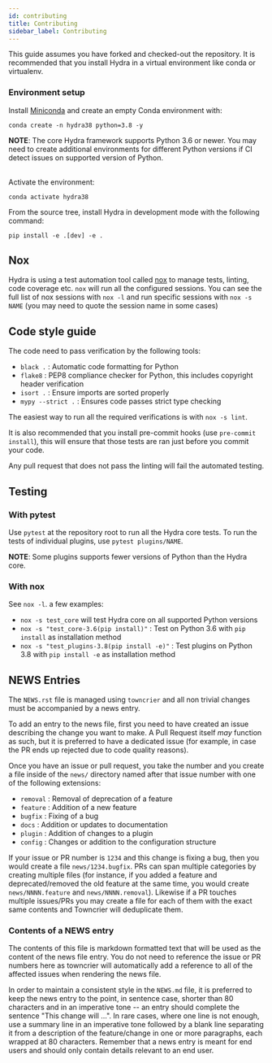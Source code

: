 ```yaml
---
id: contributing
title: Contributing
sidebar_label: Contributing
---
```


This guide assumes you have forked and checked-out the repository.
It is recommended that you install Hydra in a virtual environment like conda or virtualenv.

### Environment setup
Install [Miniconda](https://docs.conda.io/en/latest/miniconda.html) and create an empty Conda environment with:
```
conda create -n hydra38 python=3.8 -y
```

<div class="alert alert--info" role="alert">
<strong>NOTE</strong>:
The core Hydra framework supports Python 3.6 or newer. You may need to create additional environments for different Python versions if
CI detect issues on supported version of Python.
</div>
<br/>

Activate the environment:
```
conda activate hydra38
```
From the source tree, install Hydra in development mode with the following command:
```
pip install -e .[dev] -e .
```
## Nox
Hydra is using a test automation tool called [nox](https://github.com/theacodes/nox) to manage tests, linting, code coverage etc. 
`nox` will run all the configured sessions. You can see the full list of nox sessions with `nox -l` and run specific sessions
with `nox -s NAME` (you may need to quote the session name in some cases)

## Code style guide
The code need to pass verification by the following tools:
 - `black .` : Automatic code formatting for Python
 - `flake8` : PEP8 compliance checker for Python, this includes copyright header verification
 - `isort .` : Ensure imports are sorted properly
 - `mypy --strict .` : Ensures code passes strict type checking
 
The easiest way to run all the required verifications is with `nox -s lint`.

It is also recommended that you install pre-commit hooks (use `pre-commit install`), this will ensure that those tests
are ran just before you commit your code.

Any pull request that does not pass the linting will fail the automated testing.


## Testing
### With pytest
Use `pytest` at the repository root to run all the Hydra core tests.
To run the tests of individual plugins, use `pytest plugins/NAME`.
<div class="alert alert--info" role="alert">
<strong>NOTE</strong>:
Some plugins supports fewer versions of Python than the Hydra core. 
</div>

### With nox
See `nox -l`. a few examples:
* `nox -s test_core` will test Hydra core on all supported Python versions
* `nox -s "test_core-3.6(pip install)"` : Test on Python 3.6 with `pip install` as installation method
* `nox -s "test_plugins-3.8(pip install -e)"` : Test plugins on Python 3.8 with `pip install -e` as installation method  

## NEWS Entries
The `NEWS.rst` file is managed using `towncrier` and all non trivial changes
must be accompanied by a news entry.

To add an entry to the news file, first you need to have created an issue
describing the change you want to make. A Pull Request itself *may* function as
such, but it is preferred to have a dedicated issue (for example, in case the
PR ends up rejected due to code quality reasons).

Once you have an issue or pull request, you take the number and you create a
file inside of the ``news/`` directory named after that issue number with one of the following extensions:
* `removal` : Removal of deprecation of a feature
* `feature` : Addition of a new feature
* `bugfix` : Fixing of a bug
* `docs` : Addition or updates to documentation
* `plugin` : Addition of changes to a plugin
* `config` : Changes or addition to the configuration structure

If your issue or PR number is ``1234`` and this change is fixing a bug, then you would
create a file ``news/1234.bugfix``. PRs can span multiple categories by creating
multiple files (for instance, if you added a feature and deprecated/removed the
old feature at the same time, you would create ``news/NNNN.feature`` and
``news/NNNN.removal``). Likewise if a PR touches multiple issues/PRs you may
create a file for each of them with the exact same contents and Towncrier will
deduplicate them.


### Contents of a NEWS entry
The contents of this file is markdown formatted text that will be used
as the content of the news file entry. You do not need to reference the issue
or PR numbers here as towncrier will automatically add a reference to all of
the affected issues when rendering the news file.

In order to maintain a consistent style in the `NEWS.md` file, it is
preferred to keep the news entry to the point, in sentence case, shorter than
80 characters and in an imperative tone -- an entry should complete the sentence
"This change will ...". In rare cases, where one line is not enough, use a
summary line in an imperative tone followed by a blank line separating it
from a description of the feature/change in one or more paragraphs, each wrapped
at 80 characters. Remember that a news entry is meant for end users and should
only contain details relevant to an end user.
